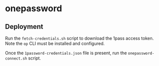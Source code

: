 onepassword
===========

Deployment
----------

Run the `fetch-credentials.sh` script to download the 1pass access token.  Note the `op` CLI must be installed and configured.

Once the `1password-credentials.json` file is present, run the `onepassword-connect.sh` script.
